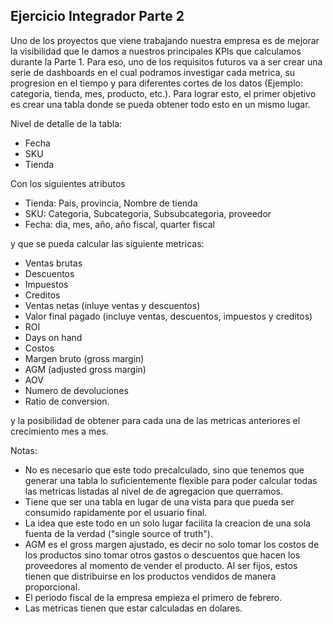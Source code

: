 ## Ejercicio Integrador Parte 2


Uno de los proyectos que viene trabajando nuestra empresa es de mejorar la visibilidad que le damos a nuestros principales KPIs que calculamos durante la Parte 1. Para eso, uno de los requisitos futuros va a ser crear una serie de dashboards en el cual podramos investigar cada metrica, su progresion en el tiempo y para diferentes cortes de los datos (Ejemplo: categoria, tienda, mes, producto, etc.). Para lograr esto, el primer objetivo es crear una tabla donde se pueda obtener todo esto en un mismo lugar. 

Nivel de detalle de la tabla: 
- Fecha 
- SKU 
- Tienda

Con los siguientes atributos 
- Tienda: Pais, provincia, Nombre de tienda
- SKU: Categoria, Subcategoria, Subsubcategoria, proveedor
- Fecha: dia, mes, año, año fiscal, quarter fiscal

y que se pueda calcular las siguiente metricas: 
- Ventas brutas
- Descuentos
- Impuestos
- Creditos
- Ventas netas (inluye ventas y descuentos)
- Valor final pagado (incluye ventas, descuentos, impuestos y creditos)
- ROI
- Days on hand
- Costos
- Margen bruto (gross margin)
- AGM (adjusted gross margin)
- AOV
- Numero de devoluciones
- Ratio de conversion.

y la posibilidad de obtener para cada una de las metricas anteriores el crecimiento mes a mes. 

Notas: 
- No es necesario que este todo precalculado, sino que tenemos que generar una tabla lo suficientemente flexible para poder calcular todas las metricas listadas al nivel de de agregacion que querramos.
- Tiene que ser una tabla en lugar de una vista para que pueda ser consumido rapidamente por el usuario final. 
- La idea que este todo en un solo lugar facilita la creacion de una sola fuenta de la verdad ("single source of truth"). 
- AGM es el gross margen ajustado, es decir no solo tomar los costos de los productos sino tomar otros gastos o descuentos que hacen los proveedores al momento de vender el producto. Al ser fijos, estos tienen que distribuirse en los productos vendidos de manera proporcional. 
- El periodo fiscal de la empresa empieza el primero de febrero.
- Las metricas tienen que estar calculadas en dolares.
